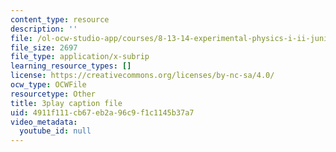 ```yaml
---
content_type: resource
description: ''
file: /ol-ocw-studio-app/courses/8-13-14-experimental-physics-i-ii-junior-lab-fall-2016-spring-2017/4911f111cb67eb2a96c9f1c1145b37a7_A77qVe-U0iw.srt
file_size: 2697
file_type: application/x-subrip
learning_resource_types: []
license: https://creativecommons.org/licenses/by-nc-sa/4.0/
ocw_type: OCWFile
resourcetype: Other
title: 3play caption file
uid: 4911f111-cb67-eb2a-96c9-f1c1145b37a7
video_metadata:
  youtube_id: null
---
```

